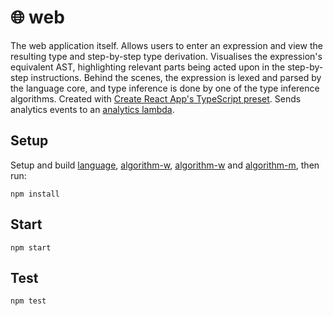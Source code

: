 # 🌐 web

The web application itself. Allows users to enter an expression and view the resulting type and step-by-step type derivation. Visualises the expression's equivalent AST, highlighting relevant parts being acted upon in the step-by-step instructions. Behind the scenes, the expression is lexed and parsed by the language core, and type inference is done by one of the type inference algorithms. Created with [Create React App's TypeScript preset](https://create-react-app.dev/docs/getting-started/#creating-a-typescript-app). Sends analytics events to an [analytics lambda](https://github.com/domdomegg/analytics-lambda).

## Setup

Setup and build [language](../language), [algorithm-w](../algorithm-w), [algorithm-w](../algorithm-w-prime) and [algorithm-m](../algorithm-m), then run:

```
npm install
```

## Start

```
npm start
```

## Test

```
npm test
```